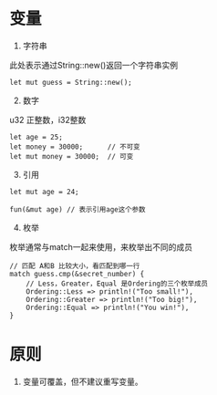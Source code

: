 # 变量

1. 字符串

此处表示通过String::new()返回一个字符串实例

```
let mut guess = String::new();
```

2. 数字

u32 正整数，i32整数

```
let age = 25;
let money = 30000;      // 不可变
let mut money = 30000;  // 可变
```

3. 引用

```
let mut age = 24;

fun(&mut age) // 表示引用age这个参数
```

4. 枚举

枚举通常与match一起来使用，来枚举出不同的成员

````
// 匹配 A和B 比较大小，看匹配到哪一行
match guess.cmp(&secret_number) {
    // Less，Greater，Equal 是Ordering的三个枚举成员
    Ordering::Less => println!("Too small!"),
    Ordering::Greater => println!("Too big!"),
    Ordering::Equal => println!("You win!"),
}
````

# 原则

1. 变量可覆盖，但不建议重写变量。